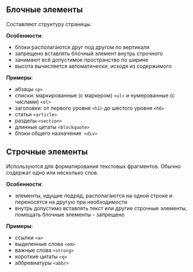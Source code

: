 ## Блочные элементы

Составляют структуру страницы.

**Особенности**:

- блоки располагаются друг под другом по вертикали
- запрещено вставлять блочный элемент внутрь строчного
- занимают всё допустимое пространство по ширине
- высота вычисляется автоматически, исходя из содержимого

**Примеры**:

- абзацы `<р>`
- списки: маркированные (с маркером) `<ul>` и нумерованные (с числами) `<ol>`
- заголовки: от первого уровня `<h1>` до шестого уровня `<h6>`
- статьи `<article>`
- разделы `<section>`
- длинные цитаты `<blockquote>`
- блоки общего назначения  `<div>`

## Строчные элементы

Используются для форматирования текстовых фрагментов. Обычно содержат одно или несколько слов.

**Особенности**:

- элементы, идущие подряд, располагаются на одной строке и переносятся на другую при необходимости
- внутрь допустимо вставлять текст или другие строчные элементы, помещать блочные элементы - запрещено

**Примеры**:

- ссылки `<a>`
- выделенные слова `<em>`
- важные слова `<strong>`
- короткие цитаты `<q>`
- аббревиатуры `<abbr>`